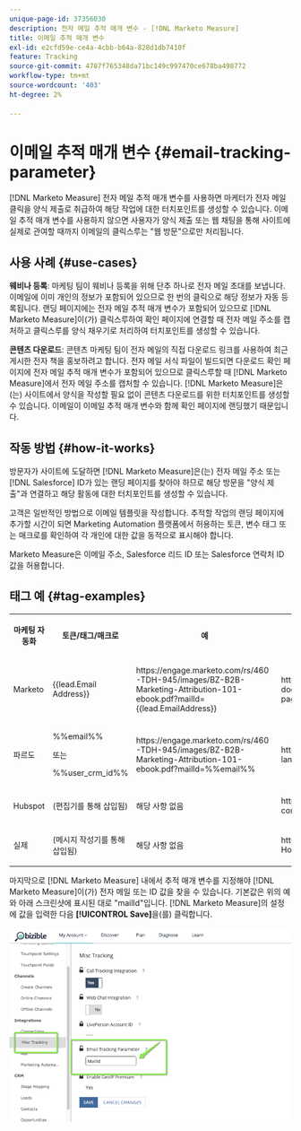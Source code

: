 ```yaml
---
unique-page-id: 37356030
description: 전자 메일 추적 매개 변수 - [!DNL Marketo Measure]
title: 이메일 추적 매개 변수
exl-id: e2cfd59e-ce4a-4cbb-b64a-828d1db7410f
feature: Tracking
source-git-commit: 4787f765348da71bc149c997470ce678ba498772
workflow-type: tm+mt
source-wordcount: '403'
ht-degree: 2%

---
```


# 이메일 추적 매개 변수 {#email-tracking-parameter}

[!DNL Marketo Measure] 전자 메일 추적 매개 변수를 사용하면 마케터가 전자 메일 클릭을 양식 제출로 취급하여 해당 작업에 대한 터치포인트를 생성할 수 있습니다. 이메일 추적 매개 변수를 사용하지 않으면 사용자가 양식 제출 또는 웹 채팅을 통해 사이트에 실제로 관여할 때까지 이메일의 클릭스루는 &quot;웹 방문&quot;으로만 처리됩니다.

## 사용 사례  {#use-cases}

**웨비나 등록**: 마케팅 팀이 웨비나 등록을 위해 단추 하나로 전자 메일 초대를 보냅니다. 이메일에 이미 개인의 정보가 포함되어 있으므로 한 번의 클릭으로 해당 정보가 자동 등록됩니다. 랜딩 페이지에는 전자 메일 추적 매개 변수가 포함되어 있으므로 [!DNL Marketo Measure]이(가) 클릭스루하여 확인 페이지에 연결할 때 전자 메일 주소를 캡처하고 클릭스루를 양식 채우기로 처리하여 터치포인트를 생성할 수 있습니다.

**콘텐츠 다운로드**: 콘텐츠 마케팅 팀이 전자 메일의 직접 다운로드 링크를 사용하여 최근 게시한 전자 책을 홍보하려고 합니다. 전자 메일 서식 파일이 빌드되면 다운로드 확인 페이지에 전자 메일 추적 매개 변수가 포함되어 있으므로 클릭스루할 때 [!DNL Marketo Measure]에서 전자 메일 주소를 캡처할 수 있습니다. [!DNL Marketo Measure]은(는) 사이트에서 양식을 작성할 필요 없이 콘텐츠 다운로드를 위한 터치포인트를 생성할 수 있습니다. 이메일이 이메일 추적 매개 변수와 함께 확인 페이지에 랜딩했기 때문입니다.

## 작동 방법 {#how-it-works}

방문자가 사이트에 도달하면 [!DNL Marketo Measure]은(는) 전자 메일 주소 또는 [!DNL Salesforce] ID가 있는 랜딩 페이지를 찾아야 하므로 해당 방문을 &quot;양식 제출&quot;과 연결하고 해당 활동에 대한 터치포인트를 생성할 수 있습니다.

고객은 일반적인 방법으로 이메일 템플릿을 작성합니다. 추적할 작업의 랜딩 페이지에 추가할 시간이 되면 Marketing Automation 플랫폼에서 허용하는 토큰, 변수 태그 또는 매크로를 확인하여 각 개인에 대한 값을 동적으로 표시해야 합니다.

Marketo Measure은 이메일 주소, Salesforce 리드 ID 또는 Salesforce 연락처 ID 값을 허용합니다.

## 태그 예 {#tag-examples}

<table> 
 <colgroup> 
  <col> 
  <col> 
  <col> 
  <col> 
 </colgroup> 
 <tbody> 
  <tr> 
   <th><p>마케팅 자동화</p></th> 
   <th><p>토큰/태그/매크로 </p></th> 
   <th><p>예</p></th> 
   <th><p>지원 자료</p></th> 
  </tr> 
  <tr> 
   <td><p>Marketo</p></td> 
   <td><p>{{lead.Email Address}} </p></td> 
   <td><p>https://engage.marketo.com/rs/460-TDH-945/images/BZ-B2B-Marketing-Attribution-101-ebook.pdf?mailId={{lead.EmailAddress}}</p></td> 
   <td><p>https://experienceleague.adobe.com/docs/marketo/using/product-docs/demand-generation/landing-pages/personalizing-landing-pages/tokens-overview.html?lang=ko</p></td> 
  </tr> 
  <tr> 
   <td><p>파르도</p></td> 
   <td><p>%%email%% </p><p>또는</p><p>%%user_crm_id%%</p></td> 
   <td><p>https://engage.marketo.com/rs/460-TDH-945/images/BZ-B2B-Marketing-Attribution-101-ebook.pdf?mailId=%%email%%</p></td> 
   <td><p>https://help.salesforce.com/s/articleView?language=en_US&amp;id=pardot_variable_tags_reference.htm&amp;type=5</p></td> 
  </tr> 
  <tr> 
   <td><p>Hubspot</p></td> 
   <td><p>(편집기를 통해 삽입됨)</p></td> 
   <td><p>해당 사항 없음</p></td> 
   <td><p>https://knowledge.hubspot.com/website-pages/personalize-your-content</p></td> 
  </tr> 
  <tr> 
   <td><p>실제</p></td> 
   <td><p>(메시지 작성기를 통해 삽입됨)</p></td> 
   <td><p>해당 사항 없음</p></td> 
   <td><p>https://connect.act-on.com/hc/en-us/articles/360033436074-How-to-Personalize-Email-Content-with-CRM-Data</p></td> 
  </tr> 
 </tbody> 
</table>

마지막으로 [!DNL Marketo Measure] 내에서 추적 매개 변수를 지정해야 [!DNL Marketo Measure]이(가) 전자 메일 또는 ID 값을 찾을 수 있습니다. 기본값은 위의 예와 아래 스크린샷에 표시된 대로 &quot;mailId&quot;입니다. [!DNL Marketo Measure]의 설정에 값을 입력한 다음 **[!UICONTROL Save]**&#x200B;을(를) 클릭합니다.

![](assets/one.png)
